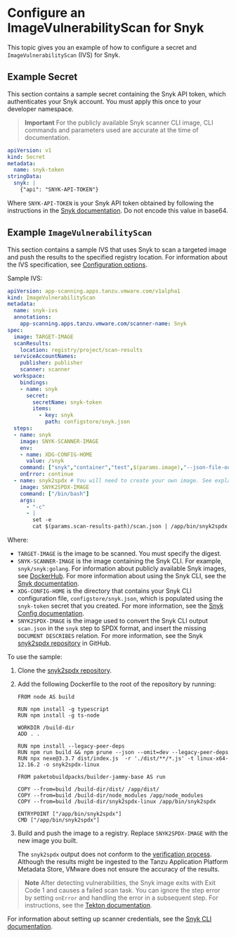 
# Configure an ImageVulnerabilityScan for Snyk

This topic gives you an example of how to configure a secret and `ImageVulnerabilityScan` (IVS) for
Snyk.

## <a id="secret-example"></a> Example Secret

This section contains a sample secret containing the Snyk API token, which authenticates your Snyk
account. You must apply this once to your developer namespace.

> **Important** For the publicly available Snyk scanner CLI image, CLI commands and parameters used
> are accurate at the time of documentation.

```yaml
apiVersion: v1
kind: Secret
metadata:
  name: snyk-token
stringData:
  snyk: |
    {"api": "SNYK-API-TOKEN"}
```

Where `SNYK-API-TOKEN` is your Snyk API token obtained by following the instructions in the
[Snyk documentation](https://docs.snyk.io/snyk-cli/authenticate-the-cli-with-your-account). Do not
encode this value in base64.

## <a id="example"></a> Example `ImageVulnerabilityScan`

This section contains a sample IVS that uses Snyk to scan a targeted image and push the results to
the specified registry location. For information about the IVS specification, see
[Configuration options](ivs-create-your-own.hbs.md#img-vuln-config-options).

Sample IVS:

```yaml
apiVersion: app-scanning.apps.tanzu.vmware.com/v1alpha1
kind: ImageVulnerabilityScan
metadata:
  name: snyk-ivs
  annotations:
    app-scanning.apps.tanzu.vmware.com/scanner-name: Snyk
spec:
  image: TARGET-IMAGE
  scanResults:
    location: registry/project/scan-results
  serviceAccountNames:
    publisher: publisher
    scanner: scanner
  workspace:
    bindings:
    - name: snyk
      secret:
        secretName: snyk-token
        items:
          - key: snyk
            path: configstore/snyk.json
  steps:
  - name: snyk
    image: SNYK-SCANNER-IMAGE
    env:
    - name: XDG-CONFIG-HOME
      value: /snyk
    command: ["snyk","container","test",$(params.image),"--json-file-output=$(params.scan-results-path)/scan.json"]
    onError: continue
  - name: snyk2spdx # You will need to create your own image. See explanation below.
    image: SNYK2SPDX-IMAGE
    command: ["/bin/bash"]
    args:
      - "-c"
      - |
        set -e
        cat $(params.scan-results-path)/scan.json | /app/bin/snyk2spdx --output=$(params.scan-results-path)/scan.spdx.json
```

Where:

- `TARGET-IMAGE` is the image to be scanned. You must specify the digest.
- `SNYK-SCANNER-IMAGE` is the image containing the Snyk CLI. For example, `snyk/snyk:golang`. For
  information about publicly available Snyk images, see
  [DockerHub](https://hub.docker.com/r/snyk/snyk). For more information about using the Snyk CLI,
  see the [Snyk documentation](https://docs.snyk.io/snyk-cli).
- `XDG-CONFIG-HOME` is the directory that contains your Snyk CLI configuration file,
  `configstore/snyk.json`, which is populated using the `snyk-token` secret that you created. For
  more information, see the
  [Snyk Config documentation](https://docs.snyk.io/snyk-cli/commands/config).
- `SNYK2SPDX-IMAGE` is the image used to convert the Snyk CLI output `scan.json` in the `snyk` step
  to SPDX format, and insert the missing `DOCUMENT DESCRIBES` relation. For more information, see
  the Snyk [snyk2spdx repository](https://github.com/snyk-tech-services/snyk2spdx) in GitHub.

To use the sample:

1. Clone the [snyk2spdx repository](https://github.com/snyk-tech-services/snyk2spdx).
1. Add the following Dockerfile to the root of the repository by running:

   ```console
   FROM node AS build

   RUN npm install -g typescript
   RUN npm install -g ts-node

   WORKDIR /build-dir
   ADD . .

   RUN npm install --legacy-peer-deps
   RUN npm run build && npm prune --json --omit=dev --legacy-peer-deps
   RUN npx nexe@3.3.7 dist/index.js  -r './dist/**/*.js' -t linux-x64-12.16.2 -o snyk2spdx-linux

   FROM paketobuildpacks/builder-jammy-base AS run

   COPY --from=build /build-dir/dist/ /app/dist/
   COPY --from=build /build-dir/node_modules /app/node_modules
   COPY --from=build /build-dir/snyk2spdx-linux /app/bin/snyk2spdx

   ENTRYPOINT ["/app/bin/snyk2spdx"]
   CMD ["/app/bin/snyk2spdx"]
   ```

1. Build and push the image to a registry. Replace `SNYK2SPDX-IMAGE` with the new image you built.

   The `snyk2spdx` output does not conform to the
   [verification process](verify-app-scanning-supply-chain.hbs.md). Although the results might be
   ingested to the Tanzu Application Platform Metadata Store, VMware does not ensure the accuracy of
   the results.

> **Note** After detecting vulnerabilities, the Snyk image exits with Exit Code 1 and causes a
> failed scan task. You can ignore the step error by setting `onError` and handling the error in a
> subsequent step. For instructions, see the
> [Tekton documentation](https://tekton.dev/docs/pipelines/tasks/#specifying-onerror-for-a-step).

For information about setting up scanner credentials, see the
[Snyk CLI documentation](https://docs.snyk.io/snyk-cli/commands/config).

